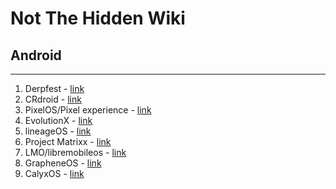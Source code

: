 # Not The Hidden Wiki

## Android
-----

1. Derpfest - [link](https://derpfest.org)
2. CRdroid - [link](https://crdroid.net)
3. PixelOS/Pixel experience - [link](https://pixelos.net)
4. EvolutionX - [link](https://evolution-x.org)
5. lineageOS - [link](https://lineageos.org)
6. Project Matrixx - [link](https://projectmatrixx.org)
7. LMO/libremobileos - [link](https://get.libremobileos.com)
8. GrapheneOS - [link](https://grapheneos.org/)
9. CalyxOS - [link](https://calyxos.org/)
